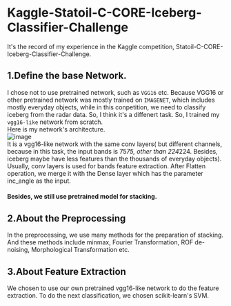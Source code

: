 # Kaggle-Statoil-C-CORE-Iceberg-Classifier-Challenge
It's the record of my experience in the Kaggle competition, <a herf="https://www.kaggle.com/c/statoil-iceberg-classifier-challenge">Statoil-C-CORE-Iceberg-Classifier-Challenge</a>. </br>
## 1.Define the base Network.
I chose not to use pretrained network, such as `VGG16` etc. Because VGG16 or other pretrained network was mostly trained on `IMAGENET`, which includes mostly everyday objects, while in this conpetition, we need to classify iceberg from the radar data. So, I think it's a diffenert task. So, I trained my `vgg16-like` network from scratch.</br>
Here is my network's architecture.</br>
![image](https://github.com/mjDelta/Kaggle-Statoil-C-CORE-Iceberg-Classifier-Challenge/blob/master/imgs/network.png)</br>
It is a vgg16-like network with the same conv layers( but different channels, because in this task, the input bands is 75*75, other than 224*224. Besides, iceberg maybe have less features than the thousands of everyday objects).
Usually, conv layers is used for bands feature extraction. After Flatten operation, we merge it with the Dense layer which has the parameter inc_angle as the input.</br>
#### Besides, we still use pretrained model for stacking.</br>
## 2.About the Preprocessing
In the preprocessing, we use many methods for the preparation of stacking. And these methods include minmax, Fourier Transformation, ROF de-noising, Morphological Transformation etc. </br>

## 3.About Feature Extraction
We chosen to use our own pretrained vgg16-like network to do the feature extraction. To do the next classification, we chosen scikit-learn's SVM.</br>


